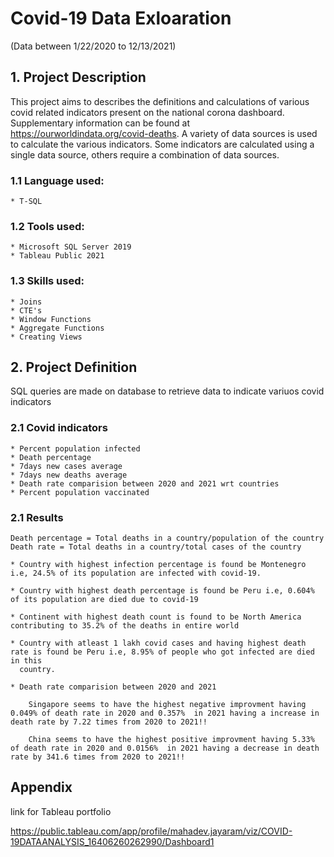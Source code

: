 # Covid-19 Data Exloaration
(Data between 1/22/2020 to 12/13/2021)


## 1. Project Description
This project aims to describes the definitions and calculations of various covid related indicators present on the national corona dashboard. Supplementary information can be found at https://ourworldindata.org/covid-deaths. A variety of data sources is used to calculate the various indicators. Some indicators are calculated using a single data source, others require a combination of data sources. 

### 1.1 Language used:
    * T-SQL

### 1.2 Tools used:
    * Microsoft SQL Server 2019
    * Tableau Public 2021

### 1.3 Skills used:
    * Joins
    * CTE's
    * Window Functions
    * Aggregate Functions
    * Creating Views

## 2. Project Definition
SQL queries are made on database to retrieve data to indicate variuos covid indicators

### 2.1 Covid indicators
    * Percent population infected
    * Death percentage
    * 7days new cases average
    * 7days new deaths average
    * Death rate comparision between 2020 and 2021 wrt countries
    * Percent population vaccinated

### 2.1 Results

    Death percentage = Total deaths in a country/population of the country
    Death rate = Total deaths in a country/total cases of the country

    * Country with highest infection percentage is found be Montenegro i.e, 24.5% of its population are infected with covid-19.

    * Country with highest death percentage is found be Peru i.e, 0.604% of its population are died due to covid-19

    * Continent with highest death count is found to be North America contributing to 35.2% of the deaths in entire world

    * Country with atleast 1 lakh covid cases and having highest death rate is found be Peru i.e, 8.95% of people who got infected are died in this 
      country.

    * Death rate comparision between 2020 and 2021
    
        Singapore seems to have the highest negative improvment having 0.049% of death rate in 2020 and 0.357%  in 2021 having a increase in death rate by 7.22 times from 2020 to 2021!!

        China seems to have the highest positive improvment having 5.33% of death rate in 2020 and 0.0156%  in 2021 having a decrease in death rate by 341.6 times from 2020 to 2021!!
      
      
      
  ## Appendix

link for Tableau portfolio

https://public.tableau.com/app/profile/mahadev.jayaram/viz/COVID-19DATAANALYSIS_16406260262990/Dashboard1
